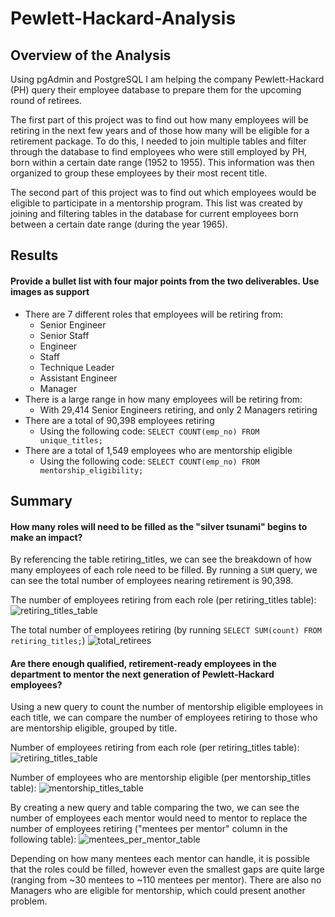 # Pewlett-Hackard-Analysis

## Overview of the Analysis
Using pgAdmin and PostgreSQL I am helping the company Pewlett-Hackard (PH) query their employee database to prepare them for the upcoming round of retirees.

The first part of this project was to find out how many employees will be retiring in the next few years and of those how many will be eligible for a retirement package. To do this, I needed to join multiple tables and filter through the database to find employees who were still employed by PH, born within a certain date range (1952 to 1955). This information was then organized to group these employees by their most recent title.

The second part of this project was to find out which employees would be eligible to participate in a mentorship program. This list was created by joining and filtering tables in the database for current employees born between a certain date range (during the year 1965).

## Results
#### Provide a bullet list with four major points from the two deliverables. Use images as support
- There are 7 different roles that employees will be retiring from:
  - Senior Engineer
  - Senior Staff
  - Engineer
  - Staff
  - Technique Leader
  - Assistant Engineer
  - Manager
- There is a large range in how many employees will be retiring from:
  - With 29,414 Senior Engineers retiring, and only 2 Managers retiring
- There are a total of 90,398 employees retiring
  - Using the following code: `SELECT COUNT(emp_no) FROM unique_titles;`
- There are a total of 1,549 employees who are mentorship eligible
  - Using the following code: `SELECT COUNT(emp_no) FROM mentorship_eligibility;`
## Summary
#### How many roles will need to be filled as the "silver tsunami" begins to make an impact?
By referencing the table retiring_titles, we can see the breakdown of how many employees of each role need to be filled. By running a `SUM` query, we can see the total number of employees nearing retirement is 90,398.

The number of employees retiring from each role (per retiring_titles table):
![retiring_titles_table]()

The total number of employees retiring (by running `SELECT SUM(count) FROM retiring_titles;`)
![total_retirees]()


#### Are there enough qualified, retirement-ready employees in the department to mentor the next generation of Pewlett-Hackard employees?

Using a new query to count the number of mentorship eligible employees in each title, we can compare the number of employees retiring to those who are mentorship eligible, grouped by title.

Number of employees retiring from each role (per retiring_titles table):
![retiring_titles_table]()

Number of employees who are mentorship eligible (per mentorship_titles table):
![mentorship_titles_table]()

By creating a new query and table comparing the two, we can see the number of employees each mentor would need to mentor to replace the number of employees retiring ("mentees per mentor" column in the following table):
![mentees_per_mentor_table]()

Depending on how many mentees each mentor can handle, it is possible that the roles could be filled, however even the smallest gaps are quite large (ranging from ~30 mentees to ~110 mentees per mentor). There are also no Managers who are eligible for mentorship, which could present another problem.
